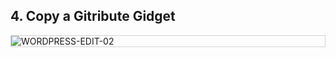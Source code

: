 ## 4. Copy a Gitribute Gidget

<div style="border: thin solid lightgrey;">
  <img
    alt="WORDPRESS-EDIT-02"
    src="https://raw.githubusercontent.com/multi-coop/gitribute-documentation-content/main/images/wordpress/wordpress-edit-02.png"
    />
</div>
<br>
